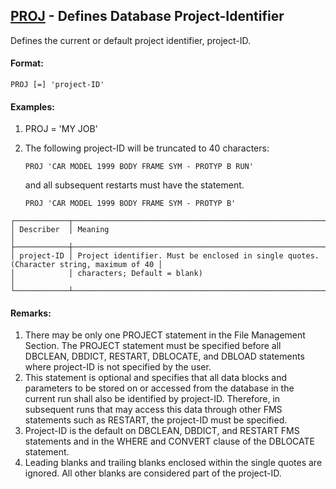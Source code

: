 ## [PROJ](https://nexus.hexagon.com/documentationcenter/bundle/MSC_Nastran_2022.4/page/Nastran_Combined_Book/qrg/fms/TOC.PROJ.xhtml) - Defines Database Project-Identifier

Defines the current or default project identifier, project-ID.

#### Format:

```nastran
PROJ [=] 'project-ID'
```

#### Examples:

1. PROJ = 'MY JOB'
2. The following project-ID will be truncated to 40 characters:

     ```nastran
     PROJ 'CAR MODEL 1999 BODY FRAME SYM - PROTYP B RUN'
     ```

     and all subsequent restarts must have the statement.

     ```nastran
     PROJ 'CAR MODEL 1999 BODY FRAME SYM - PROTYP B'
     ```

```text
┌────────────┬─────────────────────────────────────────────────────────────────────────────────────────┐
│ Describer  │ Meaning                                                                                 │
├────────────┼─────────────────────────────────────────────────────────────────────────────────────────┤
│ project-ID │ Project identifier. Must be enclosed in single quotes. (Character string, maximum of 40 │
│            │ characters; Default = blank)                                                            │
└────────────┴─────────────────────────────────────────────────────────────────────────────────────────┘
```

#### Remarks:

1. There may be only one PROJECT statement in the File Management Section. The PROJECT statement must be specified before all DBCLEAN, DBDICT, RESTART, DBLOCATE, and DBLOAD statements where project-ID is not specified by the user.
2. This statement is optional and specifies that all data blocks and parameters to be stored on or accessed from the database in the current run shall also be identified by project-ID. Therefore, in subsequent runs that may access this data through other FMS statements such as RESTART, the project-ID must be specified.
3. Project-ID is the default on DBCLEAN, DBDICT, and RESTART FMS statements and in the WHERE and CONVERT clause of the DBLOCATE statement.
4. Leading blanks and trailing blanks enclosed within the single quotes are ignored. All other blanks are considered part of the project-ID.

